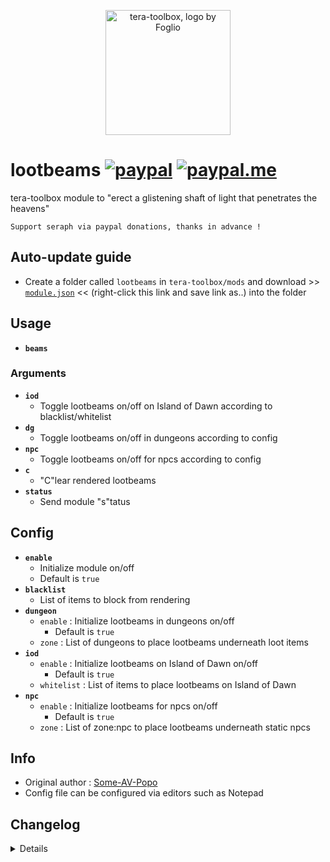 <p align="center">
<a href="#">
<img src="https://github.com/seraphinush-gaming/pastebin/blob/master/logo_ttb_trans.png?raw=true" width="200" height="200" alt="tera-toolbox, logo by Foglio" />
</a>
</p>

# lootbeams [![paypal](https://img.shields.io/badge/paypal-donate-333333.svg?colorA=253B80&colorB=333333)](https://www.paypal.com/cgi-bin/webscr?cmd=_s-xclick&hosted_button_id=B7QQJZV9L5P2J&source=url) [![paypal.me](https://img.shields.io/badge/paypal.me-donate-333333.svg?colorA=169BD7&colorB=333333)](https://www.paypal.me/seraphinush)
tera-toolbox module to "erect a glistening shaft of light that penetrates the heavens"
```
Support seraph via paypal donations, thanks in advance !
```

## Auto-update guide
- Create a folder called `lootbeams` in `tera-toolbox/mods` and download >> [`module.json`](https://raw.githubusercontent.com/seraphinush-gaming/lootbeams/master/module.json) << (right-click this link and save link as..) into the folder

## Usage
- __`beams`__
### Arguments
- __`iod`__
  - Toggle lootbeams on/off on Island of Dawn according to blacklist/whitelist
- __`dg`__
  - Toggle lootbeams on/off in dungeons according to config
- __`npc`__
  - Toggle lootbeams on/off for npcs according to config
- __`c`__
  - "C"lear rendered lootbeams
- __`status`__
  - Send module "s"tatus

## Config
- __`enable`__
  - Initialize module on/off
  - Default is `true`
- __`blacklist`__
  - List of items to block from rendering
- __`dungeon`__
  - `enable` : Initialize lootbeams in dungeons on/off
    - Default is `true`
  - `zone` : List of dungeons to place lootbeams underneath loot items
- __`iod`__
  - `enable` : Initialize lootbeams on Island of Dawn on/off
    - Default is `true`
  - `whitelist` : List of items to place lootbeams on Island of Dawn
- __`npc`__
  - `enable` : Initialize lootbeams for npcs on/off
    - Default is `true`
  - `zone` : List of zone:npc to place lootbeams underneath static npcs

## Info
- Original author : [Some-AV-Popo](https://github.com/Some-AV-Popo)
- Config file can be configured via editors such as Notepad

## Changelog
<details>

    1.08
    - Removed `tera-game-state` usage
    1.07
    - Added hot-reload support
    1.06
    - Updated for caali-proxy-nextgen
    1.05
    - Removed `Command` require()
    - Removed `tera-game-state` require()
    - Updated to `mod.command`
    - Updated to `mod.game`
    - Updated to `S_SPAWN_NPC.9.def`
    1.04
    - Removed font color bloat
    - Added `tera-game-state` dependency
    1.03
    - Updated module hook versions
    - Added hooks to S_SPAWN_NPC and S_DESPAWN_NPC
    - Removed commands `clearbeams`, `clear`
    - Added parameters `iod`, `dg`, `npc`, `c`, `s`
    - Refactored config file
    -- Added `enable`
    -- Added `blacklist`
    -- Added `iod`
    --- `enable`
    --- `whitelist`
    --- `zone
    -- Added `dungeon`
    --- `enable`
    --- `zone`
    -- Added `npc`
    --- `enable`
    --- `zone`
    1.01
    - Initial fork

</details>